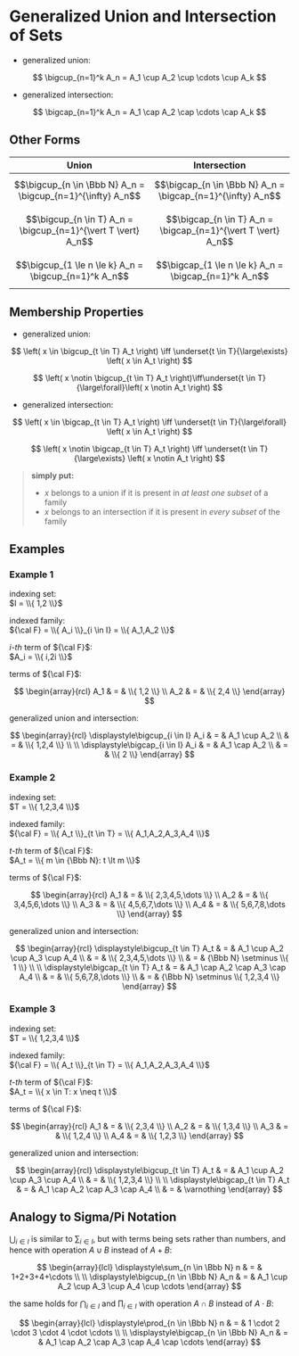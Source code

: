 # Generalized Union and Intersection of Sets

- generalized union:

$$
\bigcup_{n=1}^k A_n = A_1 \cup A_2 \cup \cdots \cup A_k
$$

- generalized intersection:

$$
\bigcap_{n=1}^k A_n = A_1 \cap A_2 \cap \cdots \cap A_k
$$

## Other Forms

| Union | Intersection |
|--|--|
| $$\bigcup_{n \in \Bbb N} A_n = \bigcup_{n=1}^{\infty} A_n$$ | $$\bigcap_{n \in \Bbb N} A_n = \bigcap_{n=1}^{\infty} A_n$$ |
| $$\bigcup_{n \in T} A_n = \bigcup_{n=1}^{\vert T \vert} A_n$$ | $$\bigcap_{n \in T} A_n = \bigcap_{n=1}^{\vert T \vert} A_n$$ |
| $$\bigcup_{1 \le n \le k} A_n = \bigcup_{n=1}^k A_n$$ | $$\bigcap_{1 \le n \le k} A_n = \bigcap_{n=1}^k A_n$$ |

## Membership Properties

- generalized union:

$$
\left( x \in \bigcup_{t \in T} A_t \right)
\iff
\underset{t \in T}{\large\exists}
\left( x \in A_t \right)
$$

$$
\left( x \notin \bigcup_{t \in T} A_t \right)\iff\underset{t \in T}{\large\forall}\left( x \notin A_t \right)
$$

- generalized intersection:

$$
\left( x \in \bigcap_{t \in T} A_t \right)
\iff
\underset{t \in T}{\large\forall}
\left( x \in A_t \right)
$$

$$
\left( x \notin \bigcap_{t \in T} A_t \right)
\iff
\underset{t \in T}{\large\exists}
\left( x \notin A_t \right)
$$

> **simply put:**
> - $x$ belongs to a union if it is present in _at least one subset_ of a family
> - $x$ belongs to an intersection if it is present in _every subset_ of the family

## Examples

### Example 1

indexing set:  
$I = \\{ 1,2 \\}$

indexed family:  
${\cal F} = \\{ A_i \\}_{i \in I} = \\{ A_1,A_2 \\}$

_i-th_ term of ${\cal F}$:  
$A_i = \\{ i,2i \\}$

terms of ${\cal F}$:

$$
\begin{array}{rcl}
A_1 & = & \\{ 1,2 \\}
\\
A_2 & = & \\{ 2,4 \\}
\end{array}
$$

generalized union and intersection:

$$
\begin{array}{rcl}
\displaystyle\bigcup_{i \in I} A_i & = & A_1 \cup A_2
\\
& = & \\{ 1,2,4 \\}
\\
\\
\displaystyle\bigcap_{i \in I} A_i & = & A_1 \cap A_2
\\
& = & \\{ 2 \\}
\end{array}
$$

### Example 2

indexing set:  
$T = \\{ 1,2,3,4 \\}$

indexed family:  
${\cal F} = \\{ A_t \\}_{t \in T} = \\{ A_1,A_2,A_3,A_4 \\}$

_t-th_ term of ${\cal F}$:  
$A_t = \\{ m \in {\Bbb N}: t \lt m \\}$

terms of ${\cal F}$:

$$
\begin{array}{rcl}
A_1 & = & \\{ 2,3,4,5,\dots \\}
\\
A_2 & = & \\{ 3,4,5,6,\dots \\}
\\
A_3 & = & \\{ 4,5,6,7,\dots \\}
\\
A_4 & = & \\{ 5,6,7,8,\dots \\}
\end{array}
$$

generalized union and intersection:

$$
\begin{array}{rcl}
\displaystyle\bigcup_{t \in T} A_t & = & A_1 \cup A_2 \cup A_3 \cup A_4
\\
& = & \\{ 2,3,4,5,\dots \\}
\\
& = & {\Bbb N} \setminus \\{ 1 \\}
\\
\\
\displaystyle\bigcap_{t \in T} A_t & = & A_1 \cap A_2 \cap A_3 \cap A_4
\\
& = & \\{ 5,6,7,8,\dots \\}
\\
& = & {\Bbb N} \setminus \\{ 1,2,3,4 \\}
\end{array}
$$

### Example 3

indexing set:  
$T = \\{ 1,2,3,4 \\}$

indexed family:  
${\cal F} = \\{ A_t \\}_{t \in T} = \\{ A_1,A_2,A_3,A_4 \\}$

_t-th_ term of ${\cal F}$:  
$A_t = \\{ x \in T: x \neq t \\}$

terms of ${\cal F}$:

$$
\begin{array}{rcl}
A_1 & = & \\{ 2,3,4 \\}
\\
A_2 & = & \\{ 1,3,4 \\}
\\
A_3 & = & \\{ 1,2,4 \\}
\\
A_4 & = & \\{ 1,2,3 \\}
\end{array}
$$

generalized union and intersection:

$$
\begin{array}{rcl}
\displaystyle\bigcup_{t \in T} A_t & = & A_1 \cup A_2 \cup A_3 \cup A_4
\\
& = & \\{ 1,2,3,4 \\}
\\
\\
\displaystyle\bigcap_{t \in T} A_t & = & A_1 \cap A_2 \cap A_3 \cap A_4
\\
& = & \varnothing
\end{array}
$$

## Analogy to Sigma/Pi Notation

$\displaystyle\bigcup_{i \in I}$ is similar to $\displaystyle\sum_{i \in I}$, but with terms being sets rather than numbers, and hence with operation $A \cup B$ instead of $A+B$:

$$
\begin{array}{lcl}
\displaystyle\sum_{n \in \Bbb N} n & = &
1+2+3+4+\cdots
\\
\\
\displaystyle\bigcup_{n \in \Bbb N} A_n & = &
A_1 \cup A_2 \cup A_3 \cup A_4 \cup \cdots
\end{array}
$$

the same holds for $\displaystyle\bigcap_{i \in I}$ and $\displaystyle\prod_{i \in I}$ with operation $A \cap B$ instead of $A \cdot B$:

$$
\begin{array}{lcl}
\displaystyle\prod_{n \in \Bbb N} n & = &
1 \cdot 2 \cdot 3 \cdot 4 \cdot \cdots
\\
\\
\displaystyle\bigcap_{n \in \Bbb N} A_n & = &
A_1 \cap A_2 \cap A_3 \cap A_4 \cap \cdots
\end{array}
$$
